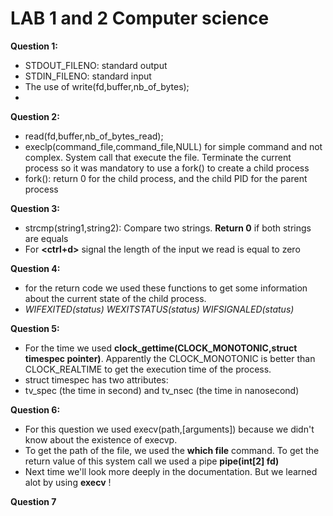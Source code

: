 # LAB 1 and 2 Computer science

**Question 1:**
  * STDOUT_FILENO: standard output
  * STDIN_FILENO: standard input
  * The use of write(fd,buffer,nb_of_bytes);
  * 
**Question 2:**
  * read(fd,buffer,nb_of_bytes_read);
  * execlp(command_file,command_file,NULL) for simple command and not complex. System call that execute the file. Terminate the current process so it was mandatory to use a fork() to create a child process
  * fork(): return 0 for the child process, and the child PID for the parent process

**Question 3:**
  * strcmp(string1,string2): Compare two strings. **Return 0** if both strings are equals
  * For **<ctrl+d>** signal the length of the input we read is equal to zero

**Question 4:**
  * for the return code we used these functions to get some information about the current state of the child process.
  * *WIFEXITED(status)* *WEXITSTATUS(status)* *WIFSIGNALED(status)*

**Question 5:**
  * For the time we used **clock_gettime(CLOCK_MONOTONIC,struct timespec pointer)**. Apparently the CLOCK_MONOTONIC is better than CLOCK_REALTIME to get the execution time of the process.
  * struct timespec has two attributes:
   * tv_spec (the time in second) and tv_nsec (the time in nanosecond)

**Question 6:**
  * For this question we used execv(path,[arguments]) because we didn't know about the existence of execvp.
  * To get the path of the file, we used the **which file** command. To get the return value of this system call we used a pipe **pipe(int[2] fd)**
  * Next time we'll look more deeply in the documentation. But we learned alot by using **execv** !

**Question 7**
